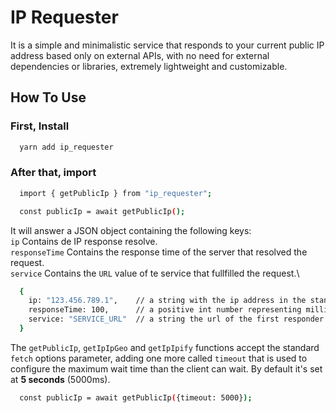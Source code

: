 # IP Requester

It is a simple and minimalistic service that responds to your current public IP address based only on external APIs, with no need for external dependencies or libraries, extremely lightweight and customizable.

## How To Use

### First, Install
>
```bash
  yarn add ip_requester
```

### After that, import
>
```bash
  import { getPublicIp } from "ip_requester";

  const publicIp = await getPublicIp();
```

It will answer a JSON object containing the following keys:\
`ip`  Contains de IP response resolve.\
`responseTime` Contains the response time of the server that resolved the request.\
`service` Contains the `URL` value of te service that fullfilled the request.\
>
```bash
  {
    ip: "123.456.789.1",    // a string with the ip address in the standard "0.0.0.0" format.
    responseTime: 100,      // a positive int number representing milliseconds.
    service: "SERVICE_URL"  // a string the url of the first responder service.
  }
```

The `getPublicIp`, `getIpIpGeo` and `getIpIpify` functions accept the standard `fetch` options parameter,
adding one more called `timeout` that is used to configure the maximum wait time than the client can wait.
By default it's set at **5 seconds** (5000ms).
>
```bash
  const publicIp = await getPublicIp({timeout: 5000});
```
